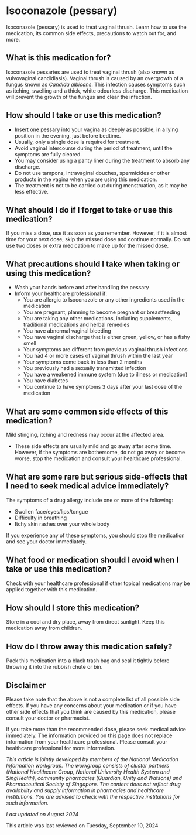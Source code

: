 # Isoconazole (pessary)

Isoconazole (pessary) is used to treat vaginal thrush. Learn how to use the medication, its common side effects, precautions to watch out for, and more.

What is this medication for?
----------------------------

Isoconazole pessaries are used to treat vaginal thrush (also known as vulvovaginal candidiasis). Vaginal thrush is caused by an overgrowth of a fungus known as *Candida albicans*. This infection causes symptoms such as itching, swelling and a thick, white odourless discharge. This medication will prevent the growth of the fungus and clear the infection.

How should I take or use this medication?
-----------------------------------------

* Insert one pessary into your vagina as deeply as possible, in a lying position in the evening, just before bedtime.
* Usually, only a single dose is required for treatment.
* Avoid vaginal intercourse during the period of treatment, until the symptoms are fully cleared.
* You may consider using a panty liner during the treatment to absorb any discharge.
* Do not use tampons, intravaginal douches, spermicides or other products in the vagina when you are using this medication.
* The treatment is not to be carried out during menstruation, as it may be less effective.

What should I do if I forget to take or use this medication?
------------------------------------------------------------

If you miss a dose, use it as soon as you remember. However, if it is almost time for your next dose, skip the missed dose and continue normally. Do not use two doses or extra medication to make up for the missed dose.

What precautions should I take when taking or using this medication?
--------------------------------------------------------------------

* Wash your hands before and after handling the pessary
* Inform your healthcare professional if:
  + You are allergic to Isoconazole or any other ingredients used in the medication
  + You are pregnant, planning to become pregnant or breastfeeding
  + You are taking any other medications, including supplements, traditional medications and herbal remedies
  + You have abnormal vaginal bleeding
  + You have vaginal discharge that is either green, yellow, or has a fishy smell
  + Your symptoms are different from previous vaginal thrush infections
  + You had 4 or more cases of vaginal thrush within the last year
  + Your symptoms come back in less than 2 months
  + You previously had a sexually transmitted infection
  + You have a weakened immune system (due to illness or medication)
  + You have diabetes
  + You continue to have symptoms 3 days after your last dose of the medication

What are some common side effects of this medication?
-----------------------------------------------------

Mild stinging, itching and redness may occur at the affected area. 

* These side effects are usually mild and go away after some time. However, if the symptoms are bothersome, do not go away or become worse, stop the medication and consult your healthcare professional.

What are some rare but serious side-effects that I need to seek medical advice immediately?
-------------------------------------------------------------------------------------------

The symptoms of a drug allergy include one or more of the following:

* Swollen face/eyes/lips/tongue
* Difficulty in breathing
* Itchy skin rashes over your whole body

If you experience any of these symptoms, you should stop the medication and see your doctor immediately.

What food or medication should I avoid when I take or use this medication?
--------------------------------------------------------------------------

Check with your healthcare professional if other topical medications may be applied together with this medication.

How should I store this medication?
-----------------------------------

Store in a cool and dry place, away from direct sunlight. Keep this medication away from children.

How do I throw away this medication safely?
-------------------------------------------

Pack this medication into a black trash bag and seal it tightly before throwing it into the rubbish chute or bin.

Disclaimer
----------

Please take note that the above is not a complete list of all possible side effects. If you have any concerns about your medication or if you have other side effects that you think are caused by this medication, please consult your doctor or pharmacist. 

If you take more than the recommended dose, please seek medical advice immediately. The information provided on this page does not replace information from your healthcare professional. Please consult your healthcare professional for more information. 

*This article is jointly developed by members of the National Medication Information workgroup. The workgroup consists of cluster partners (National Healthcare Group, National University Health System and SingHealth), community pharmacies (Guardian, Unity and Watsons) and Pharmaceutical Society of Singapore. The content does not reflect drug availability and supply information in pharmacies and healthcare institutions. You are advised to check with the respective institutions for such information.*

*Last updated on August 2024*

This article was last reviewed on
Tuesday, September 10, 2024